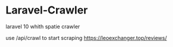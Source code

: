 # Laravel-Crawler
laravel 10 whith spatie crawler

use /api/crawl to start scraping https://leoexchanger.top/reviews/
